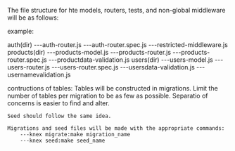 The file structure for hte models, routers, tests, and non-global middleware will be as follows:

example:

auth(dir)
        ---auth-router.js
        ---auth-router.spec.js
        ---restricted-middleware.js
products(dir)
        ---products-model.js
        ---products-router.js
        ---products-router.spec.js
        ---productdata-validation.js
users(dir)
        ---users-model.js
        ---users-router.js
        ---users-router.spec.js
        ---usersdata-validation.js
        ---usernamevalidation.js

contructions of tables:
    Tables will be constructed in migrations.  Limit the number of tables per migration to be as few as possible.  Separatio of concerns is easier to find and alter.

    Seed should follow the same idea.

    Migrations and seed files will be made with the appropriate commands:
        ---knex migrate:make migration_name
        ---knex seed:make seed_name    